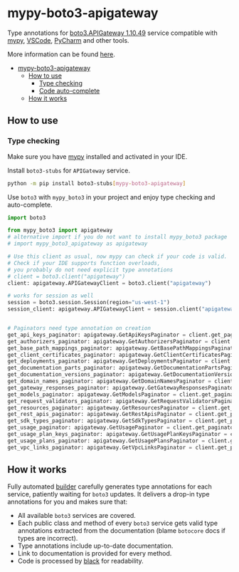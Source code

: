 # mypy-boto3-apigateway

Type annotations for
[boto3.APIGateway 1.10.49](https://boto3.amazonaws.com/v1/documentation/api/1.10.49/reference/services/apigateway.html#APIGateway) service
compatible with [mypy](https://github.com/python/mypy), [VSCode](https://code.visualstudio.com/),
[PyCharm](https://www.jetbrains.com/pycharm/) and other tools.

More information can be found [here](https://vemel.github.io/mypy_boto3/).

- [mypy-boto3-apigateway](#mypy-boto3-apigateway)
  - [How to use](#how-to-use)
    - [Type checking](#type-checking)
    - [Code auto-complete](#code-auto-complete)
  - [How it works](#how-it-works)

## How to use

### Type checking

Make sure you have [mypy](https://github.com/python/mypy) installed and activated in your IDE.

Install `boto3-stubs` for `APIGateway` service.

```bash
python -m pip install boto3-stubs[mypy-boto3-apigateway]
```

Use `boto3` with `mypy_boto3` in your project and enjoy type checking and auto-complete.

```python
import boto3

from mypy_boto3 import apigateway
# alternative import if you do not want to install mypy_boto3 package
# import mypy_boto3_apigateway as apigateway

# Use this client as usual, now mypy can check if your code is valid.
# Check if your IDE supports function overloads,
# you probably do not need explicit type annotations
# client = boto3.client("apigateway")
client: apigateway.APIGatewayClient = boto3.client("apigateway")

# works for session as well
session = boto3.session.Session(region="us-west-1")
session_client: apigateway.APIGatewayClient = session.client("apigateway")


# Paginators need type annotation on creation
get_api_keys_paginator: apigateway.GetApiKeysPaginator = client.get_paginator("get_api_keys")
get_authorizers_paginator: apigateway.GetAuthorizersPaginator = client.get_paginator("get_authorizers")
get_base_path_mappings_paginator: apigateway.GetBasePathMappingsPaginator = client.get_paginator("get_base_path_mappings")
get_client_certificates_paginator: apigateway.GetClientCertificatesPaginator = client.get_paginator("get_client_certificates")
get_deployments_paginator: apigateway.GetDeploymentsPaginator = client.get_paginator("get_deployments")
get_documentation_parts_paginator: apigateway.GetDocumentationPartsPaginator = client.get_paginator("get_documentation_parts")
get_documentation_versions_paginator: apigateway.GetDocumentationVersionsPaginator = client.get_paginator("get_documentation_versions")
get_domain_names_paginator: apigateway.GetDomainNamesPaginator = client.get_paginator("get_domain_names")
get_gateway_responses_paginator: apigateway.GetGatewayResponsesPaginator = client.get_paginator("get_gateway_responses")
get_models_paginator: apigateway.GetModelsPaginator = client.get_paginator("get_models")
get_request_validators_paginator: apigateway.GetRequestValidatorsPaginator = client.get_paginator("get_request_validators")
get_resources_paginator: apigateway.GetResourcesPaginator = client.get_paginator("get_resources")
get_rest_apis_paginator: apigateway.GetRestApisPaginator = client.get_paginator("get_rest_apis")
get_sdk_types_paginator: apigateway.GetSdkTypesPaginator = client.get_paginator("get_sdk_types")
get_usage_paginator: apigateway.GetUsagePaginator = client.get_paginator("get_usage")
get_usage_plan_keys_paginator: apigateway.GetUsagePlanKeysPaginator = client.get_paginator("get_usage_plan_keys")
get_usage_plans_paginator: apigateway.GetUsagePlansPaginator = client.get_paginator("get_usage_plans")
get_vpc_links_paginator: apigateway.GetVpcLinksPaginator = client.get_paginator("get_vpc_links")
```

## How it works

Fully automated [builder](https://github.com/vemel/mypy_boto3) carefully generates
type annotations for each service, patiently waiting for `boto3` updates. It delivers
a drop-in type annotations for you and makes sure that:

- All available `boto3` services are covered.
- Each public class and method of every `boto3` service gets valid type annotations
  extracted from the documentation (blame `botocore` docs if types are incorrect).
- Type annotations include up-to-date documentation.
- Link to documentation is provided for every method.
- Code is processed by [black](https://github.com/psf/black) for readability.